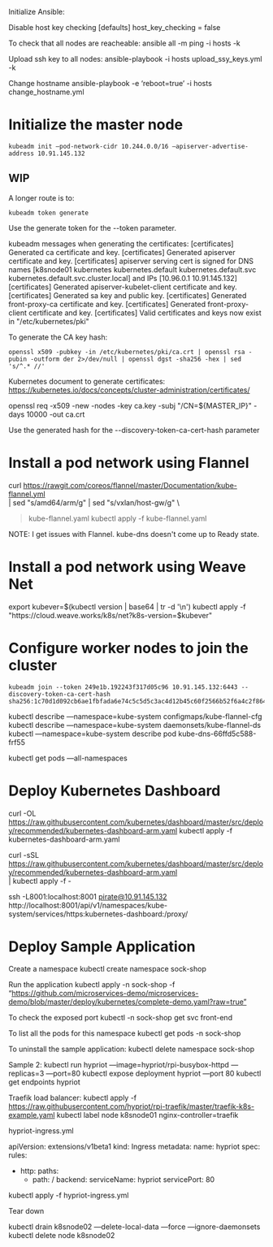 
Initialize Ansible:

Disable host key checking
[defaults]
host_key_checking = false


To check that all nodes are reacheable:
ansible all -m ping -i hosts -k

Upload ssh key to all nodes:
ansible-playbook -i hosts upload_ssy_keys.yml -k

Change hostname
ansible-playbook -e ‘reboot=true’ -i hosts change_hostname.yml



# Initialize the master node
```
kubeadm init —pod-network-cidr 10.244.0.0/16 —apiserver-advertise-address 10.91.145.132
```


## WIP

A longer route is to:
```
kubeadm token generate
```

Use the generate token for the --token parameter.

kubeadm messages when generating the certificates:
[certificates] Generated ca certificate and key.
[certificates] Generated apiserver certificate and key.
[certificates] apiserver serving cert is signed for DNS names [k8snode01 kubernetes kubernetes.default kubernetes.default.svc kubernetes.default.svc.cluster.local] and IPs [10.96.0.1 10.91.145.132]
[certificates] Generated apiserver-kubelet-client certificate and key.
[certificates] Generated sa key and public key.
[certificates] Generated front-proxy-ca certificate and key.
[certificates] Generated front-proxy-client certificate and key.
[certificates] Valid certificates and keys now exist in "/etc/kubernetes/pki"




To generate the CA key hash:
```
openssl x509 -pubkey -in /etc/kubernetes/pki/ca.crt | openssl rsa -pubin -outform der 2>/dev/null | openssl dgst -sha256 -hex | sed 's/^.* //'
```

Kubernetes document to generate certificates:
https://kubernetes.io/docs/concepts/cluster-administration/certificates/

openssl req -x509 -new -nodes -key ca.key -subj "/CN=${MASTER_IP}" -days 10000 -out ca.crt

Use the generated hash for the --discovery-token-ca-cert-hash parameter

# Install a pod network using Flannel
curl https://rawgit.com/coreos/flannel/master/Documentation/kube-flannel.yml \
|  sed "s/amd64/arm/g" | sed "s/vxlan/host-gw/g" \
  > kube-flannel.yaml
kubectl apply -f kube-flannel.yaml

NOTE: I get issues with Flannel. kube-dns doesn't come up to Ready state.


# Install a pod network using Weave Net
export kubever=$(kubectl version | base64 | tr -d '\n')
kubectl apply -f "https://cloud.weave.works/k8s/net?k8s-version=$kubever"

# Configure worker nodes to join the cluster
```
kubeadm join --token 249e1b.192243f317d05c96 10.91.145.132:6443 --discovery-token-ca-cert-hash sha256:1c70d1d092cb6ae1fbfada6e74c5c5d5c3ac4d12b45c60f2566b52f6a4c2f864
```

kubectl describe —namespace=kube-system configmaps/kube-flannel-cfg
kubectl describe —namespace=kube-system daemonsets/kube-flannel-ds
kubectl —namespace=kube-system describe pod kube-dns-66ffd5c588-frf55

kubectl get pods —all-namespaces


# Deploy Kubernetes Dashboard
curl -OL https://raw.githubusercontent.com/kubernetes/dashboard/master/src/deploy/recommended/kubernetes-dashboard-arm.yaml
kubectl apply -f kubernetes-dashboard-arm.yaml

curl -sSL \
  https://raw.githubusercontent.com/kubernetes/dashboard/master/src/deploy/recommended/kubernetes-dashboard-arm.yaml \
  | kubectl apply -f -

ssh -L8001:localhost:8001 pirate@10.91.145.132
http://localhost:8001/api/v1/namespaces/kube-system/services/https:kubernetes-dashboard:/proxy/


# Deploy Sample Application

Create a namespace
kubectl create namespace sock-shop

Run the application
kubectl apply -n sock-shop -f “https://github.com/microservices-demo/microservices-demo/blob/master/deploy/kubernetes/complete-demo.yaml?raw=true”

To check the exposed port
kubectl -n sock-shop get svc front-end

To list all the pods for this namespace
kubectl get pods -n sock-shop

To uninstall the sample application:
kubectl delete namespace sock-shop



Sample 2:
kubectl run hypriot —image=hypriot/rpi-busybox-httpd —replicas=3 —port=80
kubectl expose deployment hypriot —port 80
kubectl get endpoints hypriot

Traefik load balancer:
kubectl apply -f https://raw.githubusercontent.com/hypriot/rpi-traefik/master/traefik-k8s-example.yaml
kubectl label node k8snode01 nginx-controller=traefik

hypriot-ingress.yml

apiVersion: extensions/v1beta1
kind: Ingress
metadata:
  name: hypriot
spec:
  rules:
  - http:
      paths:
      - path: /
        backend:
          serviceName: hypriot
          servicePort: 80

kubectl apply -f hypriot-ingress.yml




Tear down

kubectl drain k8snode02 —delete-local-data —force —ignore-daemonsets
kubectl delete node k8snode02

